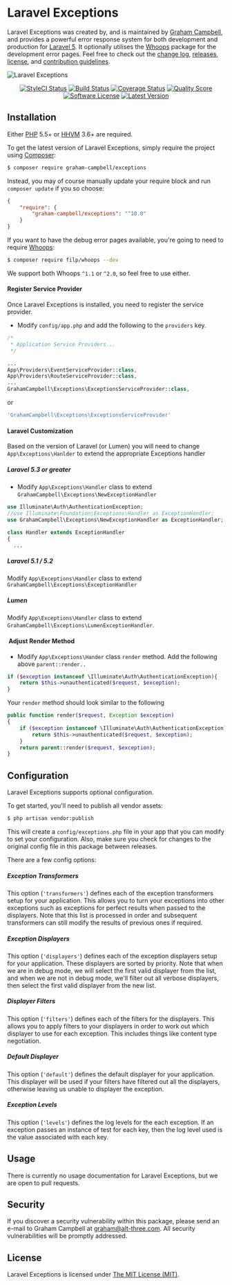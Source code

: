 Laravel Exceptions
==================

Laravel Exceptions was created by, and is maintained by [Graham Campbell](https://github.com/GrahamCampbell), and provides a powerful error response system for both development and production for [Laravel 5](http://laravel.com). It optionally utilises the [Whoops](https://github.com/filp/whoops) package for the development error pages. Feel free to check out the [change log](CHANGELOG.md), [releases](https://github.com/GrahamCampbell/Laravel-Exceptions/releases), [license](LICENSE), and [contribution guidelines](CONTRIBUTING.md).

![Laravel Exceptions](https://cloud.githubusercontent.com/assets/2829600/5115020/8da9e70a-7035-11e4-9d28-080b4ba55ed9.PNG)

<p align="center">
<a href="https://styleci.io/repos/26882182"><img src="https://styleci.io/repos/26882182/shield" alt="StyleCI Status"></img></a>
<a href="https://travis-ci.org/GrahamCampbell/Laravel-Exceptions"><img src="https://img.shields.io/travis/GrahamCampbell/Laravel-Exceptions/master.svg?style=flat-square" alt="Build Status"></img></a>
<a href="https://scrutinizer-ci.com/g/GrahamCampbell/Laravel-Exceptions/code-structure"><img src="https://img.shields.io/scrutinizer/coverage/g/GrahamCampbell/Laravel-Exceptions.svg?style=flat-square" alt="Coverage Status"></img></a>
<a href="https://scrutinizer-ci.com/g/GrahamCampbell/Laravel-Exceptions"><img src="https://img.shields.io/scrutinizer/g/GrahamCampbell/Laravel-Exceptions.svg?style=flat-square" alt="Quality Score"></img></a>
<a href="LICENSE"><img src="https://img.shields.io/badge/license-MIT-brightgreen.svg?style=flat-square" alt="Software License"></img></a>
<a href="https://github.com/GrahamCampbell/Laravel-Exceptions/releases"><img src="https://img.shields.io/github/release/GrahamCampbell/Laravel-Exceptions.svg?style=flat-square" alt="Latest Version"></img></a>
</p>


## Installation

Either [PHP](https://php.net) 5.5+ or [HHVM](http://hhvm.com) 3.6+ are required.

To get the latest version of Laravel Exceptions, simply require the project using [Composer](https://getcomposer.org):

```bash
$ composer require graham-campbell/exceptions
```

Instead, you may of course manually update your require block and run `composer update` if you so choose:

```json
{
    "require": {
        "graham-campbell/exceptions": "^10.0"
    }
}
```

If you want to have the debug error pages available, you're going to need to require [Whoops](https://github.com/filp/whoops):

```bash
$ composer require filp/whoops --dev
```

We support both Whoops `^1.1` or `^2.0`, so feel free to use either.

#### Register Service Provider
Once Laravel Exceptions is installed, you need to register the service provider.

* Modify `config/app.php` and add the following to the `providers` key.

```php
/*
 * Application Service Providers...
 */

...
App\Providers\EventServiceProvider::class,
App\Providers\RouteServiceProvider::class,
...
GrahamCampbell\Exceptions\ExceptionsServiceProvider::class,
```

or

```php
'GrahamCampbell\Exceptions\ExceptionsServiceProvider'
```

#### Laravel Customization
Based on the version of Laravel (or Lumen) you will need to change `App\Exceptions\Hanlder` to extend the appropriate Exceptions handler


##### Laravel 5.3 or greater
* Modify `App\Exceptions\Handler` class to extend `GrahamCampbell\Exceptions\NewExceptionHandler`
```php
use Illuminate\Auth\AuthenticationException;
//use Illuminate\Foundation\Exceptions\Handler as ExceptionHandler;
use GrahamCampbell\Exceptions\NewExceptionHandler as ExceptionHandler;

class Handler extends ExceptionHandler
{
  ...
```  

##### Laravel 5.1 / 5.2
Modify `App\Exceptions\Handler` class to extend `GrahamCampbell\Exceptions\ExceptionHandler`

##### Lumen
Modify `App\Exceptions\Handler` class to extend `GrahamCampbell\Exceptions\LumenExceptionHandler`.

####  Adjust Render Method
* Modify `App\Exceptions\Hander` class `render` method.  Add the following above `parent::render..`

```php
if ($exception instanceof \Illuminate\Auth\AuthenticationException){
    return $this->unauthenticated($request, $exception);
}
```

Your `render` method should look similar to the following
```php
public function render($request, Exception $exception)
{
    if ($exception instanceof \Illuminate\Auth\AuthenticationException){
        return $this->unauthenticated($request, $exception);
    }
    return parent::render($request, $exception);
}
```

## Configuration

Laravel Exceptions supports optional configuration.

To get started, you'll need to publish all vendor assets:

```bash
$ php artisan vendor:publish
```

This will create a `config/exceptions.php` file in your app that you can modify to set your configuration. Also, make sure you check for changes to the original config file in this package between releases.

There are a few config options:

##### Exception Transformers

This option (`'transformers'`) defines each of the exception transformers setup for your application. This allows you to turn your exceptions into other exceptions such as  exceptions for perfect results when passed to the displayers. Note that this list is processed in order and subsequent transformers can still modify the results of previous ones if required.

##### Exception Displayers

This option (`'displayers'`) defines each of the exception displayers setup for your application. These displayers are sorted by priority. Note that when we are in debug mode, we will select the first valid displayer from the list, and when we are not in debug mode, we'll filter out all verbose displayers, then select the first valid displayer from the new list.

##### Displayer Filters

This option (`'filters'`) defines each of the filters for the displayers. This allows you to apply filters to your displayers in order to work out which displayer to use for each exception. This includes things like content type negotiation.

##### Default Displayer

This option (`'default'`) defines the default displayer for your application. This displayer will be used if your filters have filtered out all the displayers, otherwise leaving us unable to displayer the exception.

##### Exception Levels

This option (`'levels'`) defines the log levels for the each exception. If an exception passes an instance of test for each key, then the log level used is the value associated with each key.


## Usage

There is currently no usage documentation for Laravel Exceptions, but we are open to pull requests.


## Security

If you discover a security vulnerability within this package, please send an e-mail to Graham Campbell at graham@alt-three.com. All security vulnerabilities will be promptly addressed.


## License

Laravel Exceptions is licensed under [The MIT License (MIT)](LICENSE).
